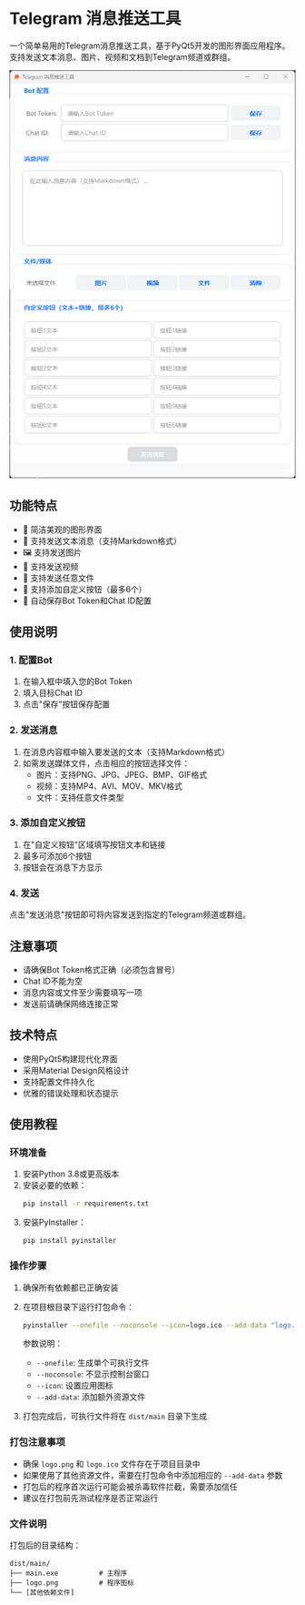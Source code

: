 # Telegram 消息推送工具

一个简单易用的Telegram消息推送工具，基于PyQt5开发的图形界面应用程序。支持发送文本消息、图片、视频和文档到Telegram频道或群组。

![软件界面](msg.png)

## 功能特点

- 🎯 简洁美观的图形界面
- 📝 支持发送文本消息（支持Markdown格式）
- 🖼️ 支持发送图片
- 🎥 支持发送视频
- 📄 支持发送任意文件
- 🔗 支持添加自定义按钮（最多6个）
- 💾 自动保存Bot Token和Chat ID配置

## 使用说明

### 1. 配置Bot

1. 在输入框中填入您的Bot Token
2. 填入目标Chat ID
3. 点击"保存"按钮保存配置

### 2. 发送消息

1. 在消息内容框中输入要发送的文本（支持Markdown格式）
2. 如需发送媒体文件，点击相应的按钮选择文件：
   - 图片：支持PNG、JPG、JPEG、BMP、GIF格式
   - 视频：支持MP4、AVI、MOV、MKV格式
   - 文件：支持任意文件类型

### 3. 添加自定义按钮

1. 在"自定义按钮"区域填写按钮文本和链接
2. 最多可添加6个按钮
3. 按钮会在消息下方显示

### 4. 发送

点击"发送消息"按钮即可将内容发送到指定的Telegram频道或群组。

## 注意事项

- 请确保Bot Token格式正确（必须包含冒号）
- Chat ID不能为空
- 消息内容或文件至少需要填写一项
- 发送前请确保网络连接正常

## 技术特点

- 使用PyQt5构建现代化界面
- 采用Material Design风格设计
- 支持配置文件持久化
- 优雅的错误处理和状态提示

## 使用教程

### 环境准备

1. 安装Python 3.8或更高版本
2. 安装必要的依赖：
   ```bash
   pip install -r requirements.txt
   ```
3. 安装PyInstaller：
   ```bash
   pip install pyinstaller
   ```

### 操作步骤

1. 确保所有依赖都已正确安装
2. 在项目根目录下运行打包命令：
   ```bash
   pyinstaller --onefile --noconsole --icon=logo.ico --add-data "logo.png;." main.py
   ```
   参数说明：
   - `--onefile`: 生成单个可执行文件
   - `--noconsole`: 不显示控制台窗口
   - `--icon`: 设置应用图标
   - `--add-data`: 添加额外资源文件

3. 打包完成后，可执行文件将在 `dist/main` 目录下生成

### 打包注意事项

- 确保 `logo.png` 和 `logo.ico` 文件存在于项目目录中
- 如果使用了其他资源文件，需要在打包命令中添加相应的 `--add-data` 参数
- 打包后的程序首次运行可能会被杀毒软件拦截，需要添加信任
- 建议在打包前先测试程序是否正常运行

### 文件说明

打包后的目录结构：
```
dist/main/
├── main.exe          # 主程序
├── logo.png          # 程序图标
└── [其他依赖文件]
```
